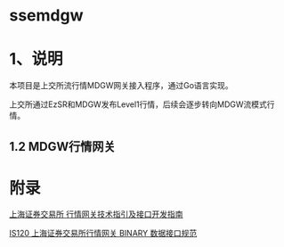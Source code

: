 # ssemdgw


# 1、说明

本项目是上交所流行情MDGW网关接入程序，通过Go语言实现。

上交所通过EzSR和MDGW发布Level1行情，后续会逐步转向MDGW流模式行情。

## 1.2 MDGW行情网关



# 附录

[上海证券交易所 行情网关技术指引及接口开发指南](http://www.sse.com.cn/services/tradingservice/tradingtech/technical/policy/c/SSE_MDGW_Interface_0.6_20191111.pdf)



[IS120 上海证券交易所行情网关 BINARY 数据接口规范](http://www.sse.com.cn/services/tradingservice/tradingtech/technical/data/c/IS120_BINARY_Interface_CV0.42_20210315.pdf)





